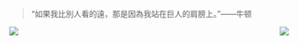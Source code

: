 > “如果我比別人看的遠，那是因為我站在巨人的肩膀上。”——牛顿

<!-- ![pv since 2021-05-18](https://komarev.com/ghpvc/?username=pythongyj&color=1677ff&label=🌬🌪_𝟮𝟬𝟮𝟭-05-18) -->

![](https://github-readme-stats.vercel.app/api?username=pythongyj&show_icons=true&theme=vue-dark) <img align="right" src="https://github-readme-stats.vercel.app/api/top-langs/?username=pythongyj&theme=graywhite" />
<!-- ![](https://github-readme-stats.vercel.app/api/top-langs/?username=pythongyj) -->



<!-- 
<a href="https://github.com/pythongyj/blog" title="🍖
.
🔥">![CSS_Skills](https://github-readme-stats.vercel.app/api/pin/?username=pythongyj&repo=cq-vui&theme=graywhite)</a> . <a href="https://github.com/linxz/tianyizone" title=" . 🐉
.
🏹">![tianyizone](https://github-readme-stats.vercel.app/api/pin/?username=pythongyj&repo=blog&theme=graywhite)</a> -->
